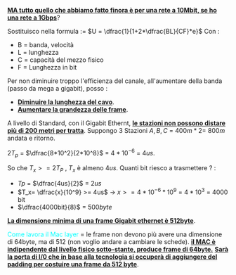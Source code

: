 <b><u>MA tutto quello che abbiamo fatto finora è per una rete a 10Mbit, se ho una rete a 1Gbps</u></b>?

Sostituisco nella formula := $U = \dfrac{1}{1+2*\dfrac{BL}{CF}*e}$
Con : 
- B = banda, velocità 
- L = lunghezza 
- C = capacità del mezzo fisico 
- F = Lunghezza in bit

Per non diminuire troppo l'efficienza del canale, all'aumentare della banda (passo da mega a gigabit), posso : 
- <b><u>Diminuire la lunghezza del cavo</u></b>. 
- <b><u>Aumentare la grandezza delle frame</u></b>. 

A livello di Standard, con il Gigabit Ethernt, <b><u>le stazioni non possono distare più di 200 metri per tratta</u></b>. 
Suppongo 3 Stazioni $A,B,C$ = $400m*2$= $800m$ andata e ritorno.

$2T_p$ =  $\dfrac{8*10^2}{2*10^8}$ = $4*10^{-6}$ = $4us$. 

So che $T_x >= 2T_P$ , $T_x$ è almeno $4us$. Quanti bit riesco a trasmettere ? : 
- $Tp$ = $\dfrac{4us}{2}$ = $2us$
- $T_x= \dfrac{x}{10^9} >= 4us$ -> $x >= 4*10^{-6} * 10^9$ = $4*10^3$ = 4000 bit 
- $\dfrac{4000bit}{8}$ = $500 byte$

<b><u>La dimensione minima di una frame Gigabit ethernet è 512byte</u></b>.

<span style=color:cyan>Come lavora il Mac layer</span> = le frame non devono più avere una dimensione di 64byte, ma di 512 (non voglio andare a cambiare le schede). 
<b><u>il MAC è indipendente dal livello fisico sotto-stante, produce frame di 64byte.</u></b> <b><u>Sarà la porta di I/0 che in base alla tecnologia si occuperà di aggiungere del padding per costuire una frame da 512 byte</u></b>. 